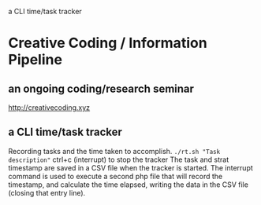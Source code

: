 a CLI time/task tracker

# Creative Coding / Information Pipeline
## an ongoing coding/research seminar
<http://creativecoding.xyz>

## a CLI time/task tracker
Recording tasks and the time taken to accomplish.
```./rt.sh "Task description"```
ctrl+c (interrupt) to stop the tracker
The task and strat timestamp are saved in a CSV file when the tracker is started.
The interrupt command is used to execute a second php file that will record the timestamp, and calculate the time elapsed, writing the data in the CSV file (closing that entry line).